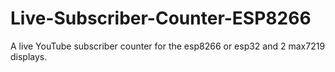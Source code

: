 # Live-Subscriber-Counter-ESP8266
A live YouTube subscriber counter for the esp8266 or esp32 and 2 max7219 displays.
